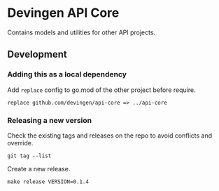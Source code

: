 # Devingen API Core

Contains models and utilities for other API projects.

## Development

### Adding this as a local dependency

Add `replace` config to go.mod of the other project before require.

```
replace github.com/devingen/api-core => ../api-core
```

### Releasing a new version

Check the existing tags and releases on the repo to avoid conflicts and override.
```
git tag --list
```

Create a new release.

```
make release VERSION=0.1.4
```